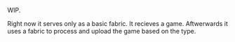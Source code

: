 WIP.

Right now it serves only as a basic fabric. It recieves a game. Aftwerwards it uses a fabric to process and upload the game based on the type. 
